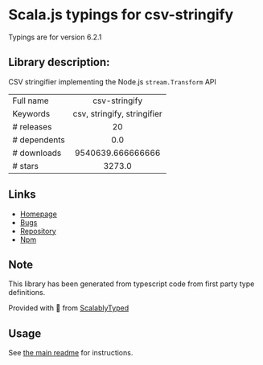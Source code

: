 
# Scala.js typings for csv-stringify

Typings are for version 6.2.1

## Library description:
CSV stringifier implementing the Node.js `stream.Transform` API

|                    |                 |
| ------------------ | :-------------: |
| Full name          | csv-stringify |
| Keywords           | csv, stringify, stringifier |
| # releases         | 20 |
| # dependents       | 0.0 |
| # downloads        | 9540639.666666666 |
| # stars            | 3273.0 |

## Links
- [Homepage](https://csv.js.org/stringify/)
- [Bugs](https://github.com/adaltas/node-csv/issues)
- [Repository](https://github.com/adaltas/node-csv)
- [Npm](https://www.npmjs.com/package/csv-stringify)
    


## Note
This library has been generated from typescript code from first party type definitions.

Provided with :purple_heart: from [ScalablyTyped](https://github.com/oyvindberg/ScalablyTyped)

## Usage
See [the main readme](../../readme.md) for instructions.


